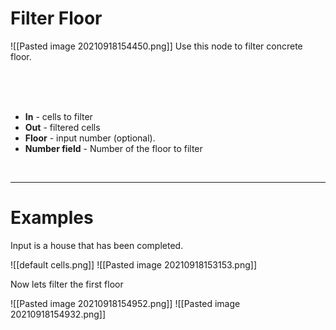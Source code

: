 # **Filter Floor**


![[Pasted image 20210918154450.png]]
Use this node to filter concrete floor.  

<br /><br /><br />

- **In** - cells to filter
- **Out** - filtered cells
- **Floor** - input number (optional).
- **Number field** - Number of the floor to filter

<br />

--------

# Examples
Input is a house that has been completed.  

![[default cells.png]]
![[Pasted image 20210918153153.png]]

Now lets filter the first floor  

![[Pasted image 20210918154952.png]]
![[Pasted image 20210918154932.png]]
